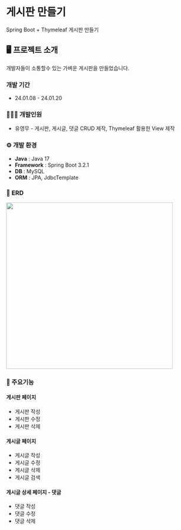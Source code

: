 # 게시판 만들기
Spring Boot + Thymeleaf 게시판 만들기

## 🖥️ 프로젝트 소개
개발자들이 소통할수 있는 가벼운 게시판을 만들었습니다.

### 개발 기간
 - 24.01.08 - 24.01.20

### 🧑‍🤝‍🧑 개발인원
 - 유영무 - 게시판, 게시글, 댓글 CRUD 제작, Thymeleaf 활용한 View 제작

### ⚙️ 개발 환경
 - **Java** : Java 17
 - **Framework** : Spring Boot 3.2.1
 - **DB** : MySQL
 - **ORM** : JPA, JdbcTemplate

### 🔗 ERD
<img src="./simple-post/img/simpoERD(24.01.19).png" width="450" height="450">

### 📌 주요기능
#### 게시판 페이지
- 게시판 작성
- 게시판 수정
- 게시판 삭제
#### 게시글 페이지
- 게시글 작성
- 게시글 수정
- 게시글 삭제
- 게시글 검색
#### 게시글 상세 페이지 - 댓글
- 댓글 작성
- 댓글 수정
- 댓글 삭제

